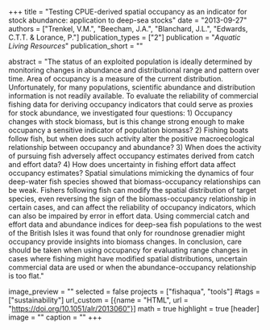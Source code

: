 +++
title = "Testing CPUE-derived spatial occupancy as an indicator for stock abundance: application to deep-sea stocks"
date = "2013-09-27"
authors = ["Trenkel, V.M.", "Beecham, J.A.", "Blanchard, J.L.", "Edwards, C.T.T. & Lorance, P."]
publication_types = ["2"]
publication = "_Aquatic Living Resources_"
publication_short = ""

abstract = "The status of an exploited population is ideally determined by monitoring changes in abundance and distributional range and pattern over time. Area of occupancy is a measure of the current distribution. Unfortunately, for many populations, scientific abundance and distribution information is not readily available. To evaluate the reliability of commercial fishing data for deriving occupancy indicators that could serve as proxies for stock abundance, we investigated four questions: 1) Occupancy changes with stock biomass, but is this change strong enough to make occupancy a sensitive indicator of population biomass? 2) Fishing boats follow fish, but when does such activity alter the positive macroecological relationship between occupancy and abundance? 3) When does the activity of pursuing fish adversely affect occupancy estimates derived from catch and effort data? 4) How does uncertainty in fishing effort data affect occupancy estimates? Spatial simulations mimicking the dynamics of four deep-water fish species showed that biomass-occupancy relationships can be weak. Fishers following fish can modify the spatial distribution of target species, even reversing the sign of the biomass-occupancy relationship in certain cases, and can affect the reliability of occupancy indicators, which can also be impaired by error in effort data. Using commercial catch and effort data and abundance indices for deep-sea fish populations to the west of the British Isles it was found that only for roundnose grenadier might occupancy provide insights into biomass changes. In conclusion, care should be taken when using occupancy for evaluating range changes in cases where fishing might have modified spatial distributions, uncertain commercial data are used or when the abundance-occupancy relationship is too flat."

image_preview = ""
selected = false
projects = ["fishaqua", "tools"]
#tags = ["sustainability"]
url_custom = [{name = "HTML", url = "https://doi.org/10.1051/alr/2013060"}]
math = true
highlight = true
[header]
image = ""
caption = ""
+++


